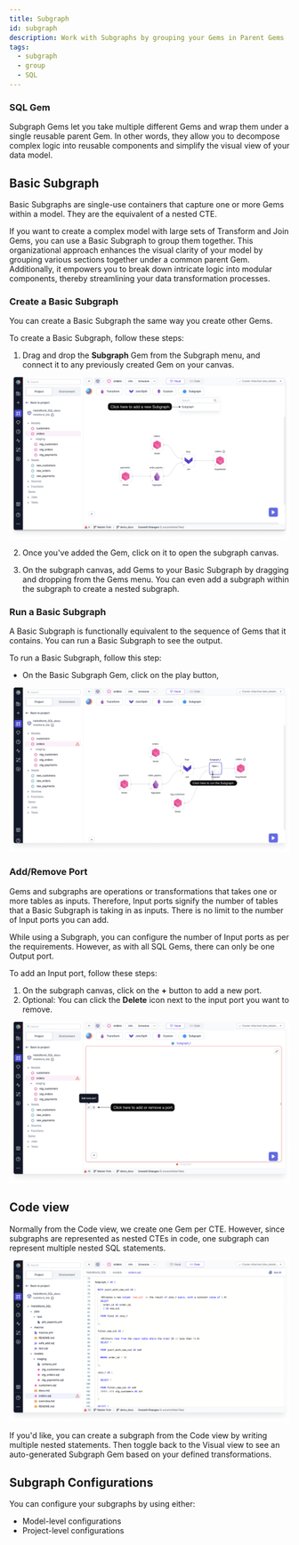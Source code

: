 ```yaml
---
title: Subgraph
id: subgraph
description: Work with Subgraphs by grouping your Gems in Parent Gems
tags:
  - subgraph
  - group
  - SQL
---
```


<h3><span class="badge rounded-pill text-bg-light">SQL Gem</span></h3>

Subgraph Gems let you take multiple different Gems and wrap them under a single reusable parent Gem. In other words, they allow you to decompose complex logic into reusable components and simplify the visual view of your data model.

## Basic Subgraph

Basic Subgraphs are single-use containers that capture one or more Gems within a model. They are the equivalent of a nested CTE.

If you want to create a complex model with large sets of Transform and Join Gems, you can use a Basic Subgraph to group them together. This organizational approach enhances the visual clarity of your model by grouping various sections together under a common parent Gem. Additionally, it empowers you to break down intricate logic into modular components, thereby streamlining your data transformation processes.

### Create a Basic Subgraph

You can create a Basic Subgraph the same way you create other Gems.

To create a Basic Subgraph, follow these steps:

1. Drag and drop the **Subgraph** Gem from the Subgraph menu, and connect it to any previously created Gem on your canvas.

![create_basic_subgraph](img/create-subgraph.png)

2. Once you've added the Gem, click on it to open the subgraph canvas.

3. On the subgraph canvas, add Gems to your Basic Subgraph by dragging and dropping from the Gems menu. You can even add a subgraph within the subgraph to create a nested subgraph.

### Run a Basic Subgraph

A Basic Subgraph is functionally equivalent to the sequence of Gems that it contains. You can run a Basic Subgraph to see the output.

To run a Basic Subgraph, follow this step:

- On the Basic Subgraph Gem, click on the play button,

![run_basic_subgraph](img/run-subgraph.png)

### Add/Remove Port

Gems and subgraphs are operations or transformations that takes one or more tables as inputs. Therefore, Input ports signify the number of tables that a Basic Subgraph is taking in as inputs. There is no limit to the number of Input ports you can add.

While using a Subgraph, you can configure the number of Input ports as per the requirements. However, as with all SQL Gems, there can only be one Output port.

To add an Input port, follow these steps:

1. On the subgraph canvas, click on the **+** button to add a new port.
2. Optional: You can click the **Delete** icon next to the input port you want to remove.

![add_remove_port](img/add-remove-subgraph-port.png)

## Code view

Normally from the Code view, we create one Gem per CTE. However, since subgraphs are represented as nested CTEs in code, one subgraph can represent multiple nested SQL statements.

![subgraph_code_view](img/subgraph-code-view.png)

If you'd like, you can create a subgraph from the Code view by writing multiple nested statements. Then toggle back to the Visual view to see an auto-generated Subgraph Gem based on your defined transformations.

## Subgraph Configurations

You can configure your subgraphs by using either:

- Model-level configurations
- Project-level configurations

